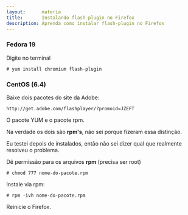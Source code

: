 ```yaml
---
layout:      materia
title:       Instalando flash-plugin no Firefox
description: Aprenda como instalar flash-plugin no Firefox
---
```



### Fedora 19

Digite no terminal

    # yum install chromium flash-plugin


### CentOS (6.4)


Baixe dois pacotes do site da Adobe:

    http://get.adobe.com/flashplayer/?promoid=JZEFT

O pacote YUM e o pacote rpm.

Na verdade os dois são __rpm's__, não sei porque fizeram essa distinção.

Eu testei depois de instalados, então não sei dizer qual que realmente resolveu o problema.

Dê permissão para os arquivos __rpm__ (precisa ser root)

    # chmod 777 nome-do-pacote.rpm

Instale via rpm:

    # rpm -ivh nome-do-pacote.rpm

Reinicie o Firefox.


    